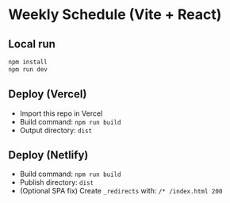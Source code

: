 # Weekly Schedule (Vite + React)

## Local run
```bash
npm install
npm run dev
```

## Deploy (Vercel)
- Import this repo in Vercel
- Build command: `npm run build`
- Output directory: `dist`

## Deploy (Netlify)
- Build command: `npm run build`
- Publish directory: `dist`
- (Optional SPA fix) Create `_redirects` with: `/* /index.html 200`
